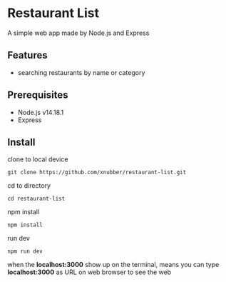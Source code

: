 # Restaurant List
A simple web app made by Node.js and Express

## Features
- searching restaurants by name or category

## Prerequisites
- Node.js v14.18.1
- Express

## Install
clone to local device

```
git clone https://github.com/xnubber/restaurant-list.git
```

cd to directory

```
cd restaurant-list
```

npm install

```
npm install
```

run dev

```
npm run dev
```

when the **localhost:3000** show up on the terminal, means you can type **localhost:3000** as URL on web browser to see the web 
